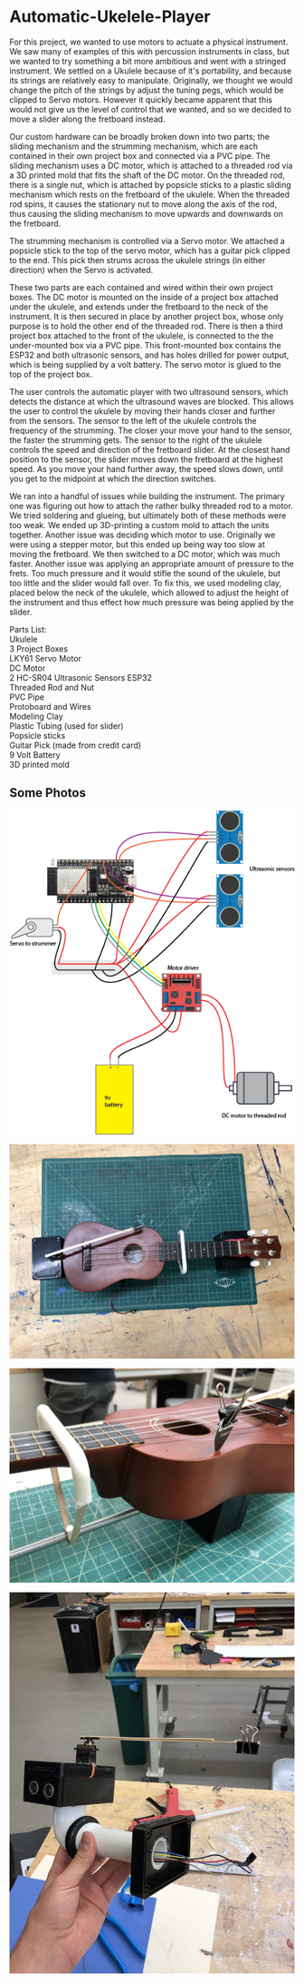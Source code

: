 # Automatic-Ukelele-Player

For this project, we wanted to use motors to actuate a physical instrument. We saw many of examples of this with percussion instruments in class, but we wanted to try something a bit more ambitious and went with a stringed instrument. We settled on a Ukulele because of it's portability, and because its strings are relatively easy to manipulate. Originally, we thought we would change the pitch of the strings by adjust the tuning pegs, which would be clipped to Servo motors. However it quickly became apparent that this would not give us the level of control that we wanted, and so we decided to move a slider along the fretboard instead.

Our custom hardware can be broadly broken down into two parts; the sliding mechanism and the strumming mechanism, which are each contained in their own project box and connected via a PVC pipe. The sliding mechanism uses a DC motor, which is attached to a threaded rod via a 3D printed mold that fits the shaft of the DC motor. On the threaded rod, there is a single nut, which is attached by popsicle sticks to a plastic sliding mechanism which rests on the fretboard of the ukulele. When the threaded rod spins, it causes the stationary nut to move along the axis of the rod, thus causing the sliding mechanism to move upwards and downwards on the fretboard.

The strumming mechanism is controlled via a Servo motor. We attached a popsicle stick to the top of the servo motor, which has a guitar pick clipped to the end. This pick then strums across the ukulele strings (in either direction) when the Servo is activated.

These two parts are each contained and wired within their own project boxes. The DC motor is mounted on the inside of a project box attached under the ukulele, and extends under the fretboard to the neck of the instrument. It is then secured in place by another project box, whose only purpose is to hold the other end of the threaded rod. There is then a third project box attached to the front of the ukulele, is connected to the the under-mounted box via a PVC pipe. This front-mounted box contains the ESP32 and both ultrasonic sensors, and has holes drilled for power output, which is being supplied by a volt battery. The servo motor is glued to the top of the project box. 

The user controls the automatic player with two ultrasound sensors, which detects the distance at which the ultrasound waves are blocked. This allows the user to control the ukulele by moving their hands closer and further from the sensors. The sensor to the left of the ukulele controls the frequency of the strumming. The closer your move your hand to the sensor, the faster the strumming gets. The sensor to the right of the ukulele controls the speed and direction of the fretboard slider. At the closest hand position to the sensor, the slider moves down the fretboard at the highest speed. As you move your hand further away, the speed slows down, until you get to the midpoint at which the direction switches. 

We ran into a handful of issues while building the instrument. The primary one was figuring out how to attach the rather bulky threaded rod to a motor. We tried soldering and glueing, but ultimately both of these methods were too weak. We ended up 3D-printing a custom mold to attach the units together. Another issue was deciding which motor to use. Originally we were using a stepper motor, but this ended up being way too slow at moving the fretboard. We then switched to a DC motor, which was much faster. Another issue was applying an appropriate amount of pressure to the frets. Too much pressure and it would stifle the sound of the ukulele, but too little and the slider would fall over. To fix this, we used modeling clay, placed below the neck of the ukulele, which allowed to adjust the height of the instrument and thus effect how much pressure was being applied by the slider. 

Parts List:  
Ukulele  
3 Project Boxes  
LKY61 Servo Motor  
DC Motor  
2 HC-SR04 Ultrasonic Sensors 
ESP32  
Threaded Rod and Nut  
PVC Pipe  
Protoboard and Wires  
Modeling Clay  
Plastic Tubing (used for slider)  
Popsicle sticks   
Guitar Pick (made from credit card)  
9 Volt Battery  
3D printed mold  


## Some Photos
![Wiring](assets/magic&#32;ukulele&#32;wiring&#32;diagram.png)

![Top down](assets/IMG_2763.jpg)

![Side](assets/IMG_5291.jpg)

![Sensor assembly](assets/IMG_6571.jpg)
